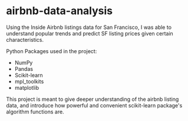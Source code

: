 # airbnb-data-analysis

Using the Inside Airbnb listings data for San Francisco, I was able to understand popular trends and predict SF listing prices given certain characteristics. 

Python Packages used in the project:
- NumPy
- Pandas
- Scikit-learn
- mpl_toolkits
- matplotlib
 
This project is meant to give deeper understanding of the airbnb listing data, and introduce how powerful and convenient scikit-learn package's algorithm functions are.
